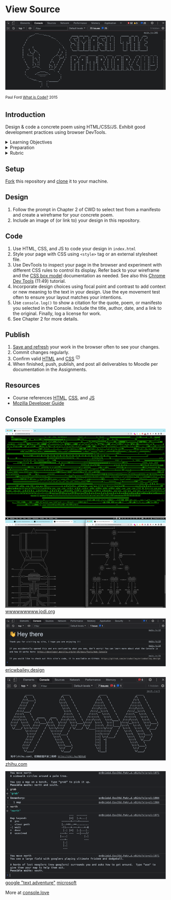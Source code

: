 
# View Source

![view source](assets/img/console-what-is-code.png)

<sup>Paul Ford <a href="https://www.bloomberg.com/graphics/2015-paul-ford-what-is-code/">What is Code?</a> 2015</sup>



## Introduction

Design & code a concrete poem using HTML/CSS/JS. Exhibit good development practices using browser DevTools.


<details>
<summary>Learning Objectives</summary>

Students who complete this assignment will be able to:

- Recall the main structural tags required for HTML documents
- Describe how to use Chrome DevTools for web development
- Compare reasons and locations for using `<style>`, `<link>`, and `<script>` tags
- Code a web page using HTML, CSS, and Javascript

</details>


<details><summary>Preparation</summary>

Complete the following to prepare for this assignment: 

- Chapter 2 of Critical Web Design
- Course content listed on the schedule

</details>


<details>
<summary>Rubric</summary>
See Moodle.
</details>






## Setup

[Fork](https://docs.github.com/en/get-started/quickstart/fork-a-repo#forking-a-repository) this repository and [clone](https://docs.github.com/en/get-started/quickstart/fork-a-repo#cloning-your-forked-repository) it to your machine.


## Design

1. Follow the prompt in Chapter 2 of CWD to select text from a manifesto and create a wireframe for your concrete poem.
1. Include an image of (or link to) your design in this repository.


## Code

1. Use HTML, CSS, and JS to code your design in `index.html`
1. Style your page with CSS using `<style>` tag or an external stylesheet file. 
1. Use DevTools to inspect your page in the browser and experiment with different CSS rules to control its display. Refer back to your wireframe and the [CSS box model](https://developer.mozilla.org/en-US/docs/Learn/CSS/Building_blocks/The_box_model) documentation as needed. See also this [Chrome Dev Tools](https://www.youtube.com/watch?v=25R1Jl5P7Mw) (11:49) tutorial.
1. Incorporate design choices using focal point and contrast to add context or new meaning to the text in your design. Use the eye movement test often to ensure your layout matches your intentions.
1. Use `console.log()` to show a citation for the quote, poem, or manifesto you selected in the Console. Include the title, author, date, and a link to the original. Finally, log a license for work.
1. See Chapter 2 for more details.



## Publish

1. [Save and refresh](https://github.com/omundy/learn-computing/blob/main/topics/keyboard-shortcuts.md#web-development-edit-save-refresh-loop) your work in the browser often to see your changes.
1. Commit changes regularly.
1. Confirm valid [HTML](https://validator.w3.org/) and [CSS](https://jigsaw.w3.org/css-validator/) <sup>([?](https://github.com/omundy/dig245-critical-web-design/blob/main/topics/html-css/css.md#css-validation))</sup>
1. When finished, push, publish, and post all deliverables to Moodle per documentation in the Assignments.





<!-- 
=< 2022 prompts

1. Using an ordered list, write step by step instructions for viewing the source code of a web page in your favorite browser. Include the name of the browser.
1. Using an unordered list, write three other things you can do with the Dev Tools.
1. Invent and add a new unique metaphor for this action (e.g. “Looking under the hood”).
1. Find a website with a secret message in the console or source code (see examples below). Add a screenshot and link to the page with instructions to see the mesage.
1. Using Javascript, add your own secret message for curious users to the console that somehow *reflects on the content of this assignment*. Add your code using either the `script` tag at the end of the document, or link to an external `.js` file. Experiment with different `console` [methods](https://developer.mozilla.org/en-US/docs/Web/API/console).
1. Add an image of your favorite animal somewhere on the page. -->


<!--
=< 2019 PROMPTS

Explain how your metaphor communicates the act of looking at source code
1. Does it still communicate your experience of being able to look “under the hood” after you now have learned to code?
1. Why is it important to be able to look at the source code of a web page when you are making web pages?
1. Did you look at source code to make something this semester? Write about it.
1. Why is it important to see how things you consume are constructed? What are the larger sociological arguments for transparency? Think about ingredients in the food you eat or chemicals from a factory or how laws are made for example. -->







## Resources

- Course references [HTML](https://github.com/omundy/dig245-critical-web-design/blob/main/topics/html-css/html.md), [CSS](https://github.com/omundy/dig245-critical-web-design/blob/main/topics/html-css/css.md), and [JS](https://github.com/omundy/dig245-critical-web-design/blob/main/topics/javascript/javascript.md)
- [Mozilla Developer Guide](https://developer.mozilla.org/en-US/docs/Web/Guide)





## Console Examples

![view source](assets/img/jodi-wwwwwwwww-1.png)
![view source](assets/img/jodi-wwwwwwwww-2.png)
[wwwwwwwww.jodi.org](https://wwwwwwwww.jodi.org/)

![view source](assets/img/console-ericwbailey.design.png)
[ericwbailey.design](https://ericwbailey.design/)

![view source](assets/img/console-zhi.hu.png)
[zhihu.com](https://www.zhihu.com/)

![view source](assets/img/console-text-game.png)
[google "text adventure"](https://www.google.com/search?q=text+adventure) [microsoft](https://microsoft.github.io/join-dev-design/)

More at [console.love](https://www.console.love/)

